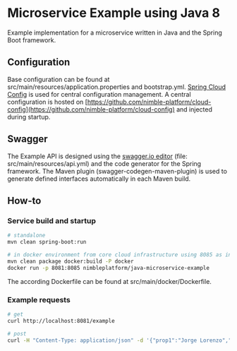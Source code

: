 # Microservice Example using Java 8

Example implementation for a microservice written in Java and the Spring Boot framework.
  
## Configuration

Base configuration can be found at src/main/resources/application.properties and bootstrap.yml.
[Spring Cloud Config](https://cloud.spring.io/spring-cloud-config/) is used for central configuration management. A central configuration is hosted on [https://github.com/nimble-platform/cloud-config](https://github.com/nimble-platform/cloud-config)
and injected during startup.

## Swagger

The Example API is designed using the [swagger.io editor](http://editor.swagger.io) (file: src/main/resources/api.yml) and the code generator for the Spring framework. 
The Maven plugin (swagger-codegen-maven-plugin) is used to generate defined interfaces automatically in each Maven build.

## How-to

### Service build and startup

 ```bash
 # standalone
 mvn clean spring-boot:run
 
 # in docker environment from core cloud infrastructure using 8085 as internal port
 mvn clean package docker:build -P docker
 docker run -p 8081:8085 nimbleplatform/java-microservice-example
 ```
 The according Dockerfile can be found at src/main/docker/Dockerfile.
 
### Example requests
 ```bash
 # get
 curl http://localhost:8081/example
 
 # post
 curl -H "Content-Type: application/json" -d '{"prop1":"Jorge Lorenzo","prop2":99}' http://localhost:8081/example
 ```
    
